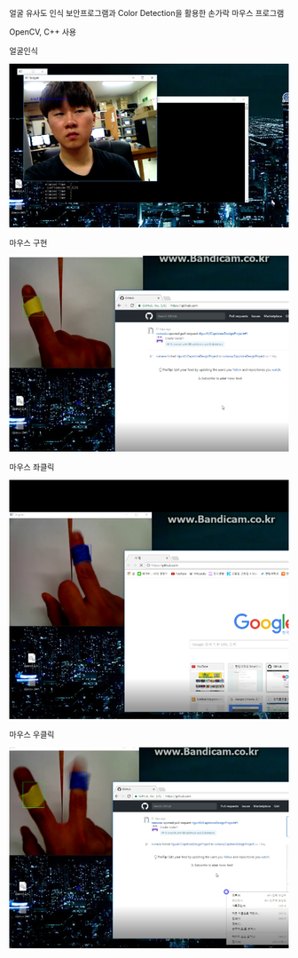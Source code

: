 얼굴 유사도 인식 보안프로그램과 Color Detection을 활용한 손가락 마우스 프로그램

OpenCV, C++ 사용




얼굴인식

![Alt text](https://github.com/rlgur41/opecv_operatingSystem/blob/master/facefecog.PNG)

마우스 구현

![Alt text](https://github.com/rlgur41/opecv_operatingSystem/blob/master/yellow_mouse.PNG)

마우스 좌클릭

![Alt text](https://github.com/rlgur41/opecv_operatingSystem/blob/master/bluemouse.PNG)

마우스 우클릭

![Alt text](https://github.com/rlgur41/opecv_operatingSystem/blob/master/right.PNG)

